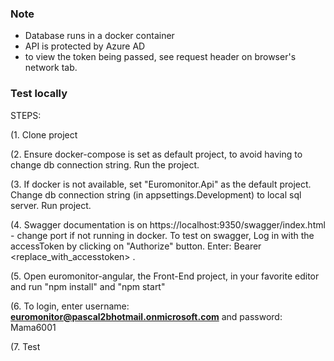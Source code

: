 
### **Note**

- Database runs in a docker container
- API is protected by Azure AD
- to view the token being passed, see request header on browser's network tab.

### **Test locally**

STEPS:

(1. Clone project 

(2. Ensure docker-compose is set as default project, to avoid having to change db connection string. Run the project.
 
(3. If docker is not available, set "Euromonitor.Api" as the default project. Change db connection string (in appsettings.Development) to local sql server. Run project.

(4. Swagger documentation is on https://localhost:9350/swagger/index.html - change port if not running in docker. To test on swagger, Log in with the accessToken by clicking on "Authorize" button. Enter: Bearer <replace_with_accesstoken> .

(5. Open euromonitor-angular, the Front-End project, in your favorite editor and run "npm install" and "npm start"

(6. To login, enter username: **euromonitor@pascal2bhotmail.onmicrosoft.com** and password: Mama6001

(7. Test
